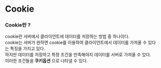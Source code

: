 # Cookie

### Cookie란 ?
cookie란 서버에서 클라이언트에 데이터를 저장하는 방법 중 하나이다.<br>
cookie는 서버가 원하면 cookie를 이용하여 클라이언트에서 데이터를 가져올 수 있다는 특징을 가지고 있다.<br>
하지만 데이터를 저장하고 특정 조건을 만족해야지 데이터를 서버로 가져올 수 있다.<br>
이러한 조건들을 __쿠키옵션__ 으로 나타낼 수 있다.
